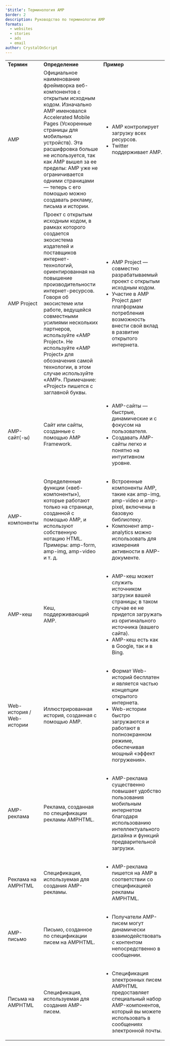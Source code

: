 ```yaml
---
'$title': Терминология AMP
$order: 2
description: Руководство по терминологии AMP
formats:
  - websites
  - stories
  - ads
  - email
author: CrystalOnScript
---
```


<table>
  <tr>
   <td>
<strong>Термин</strong>
   </td>
   <td>
<strong>Определение</strong>
   </td>
   <td>
<strong>Пример</strong>
   </td>
  </tr>
  <tr>
   <td>AMP</td>
   <td>Официальное наименование фреймворка веб-компонентов с открытым исходным кодом. Изначально AMP именовался Accelerated Mobile Pages (Ускоренные страницы для мобильных устройств). Эта расшифровка больше не используется, так как AMP вышел за ее пределы: AMP уже не ограничивается одними страницами — теперь с его помощью можно создавать рекламу, письма и истории.</td>
   <td>
<ul>
      <li>AMP контролирует загрузку всех ресурсов.</li>
<li>Twitter поддерживает AMP.</li>
      </ul>
   </td>
  </tr>
  <tr>
   <td>AMP Project</td>
   <td>Проект с открытым исходным кодом, в рамках которого создается экосистема издателей и поставщиков интернет-технологий, ориентированная на повышение производительности интернет-ресурсов. Говоря об экосистеме или работе, ведущейся совместными усилиями нескольких партнеров, используйте «AMP Project». Не используйте «AMP Project» для обозначения самой технологии, в этом случае используйте «AMP».       Примечание: «Project» пишется с заглавной буквы.</td>
   <td>
<ul>
      <li>AMP Project — совместно разрабатываемый проект с открытым исходным кодом.</li>
<li>Участие в AMP Project дает платформам потребления возможность внести свой вклад в развитие открытого интернета.</li>
</ul>
   </td>
  </tr>
  <tr>
   <td>AMP-сайт(-ы)</td>
   <td>Сайт или сайты, созданные с помощью AMP Framework.</td>
   <td>
<ul>
      <li>AMP-сайты — быстрые, динамические и с фокусом на пользователя.</li>
<li>Создавать AMP-сайты легко и понятно на интуитивном уровне.</li>
</ul>
   </td>
  </tr>
  <tr>
   <td>AMP-компоненты</td>
   <td>Определенные функции («веб-компоненты»), которые работают только на странице, созданной с помощью AMP, и используют собственную нотацию HTML. Примеры: amp-form, amp-img, amp-video и т. д.</td>
   <td>
<ul>
      <li>Встроенные компоненты AMP, такие как amp-img, amp-video и amp-pixel, включены в базовую библиотеку.</li>
<li>Компонент amp-analytics можно использовать для измерения активности в AMP-документе.</li>
</ul>
   </td>
  </tr>
  <tr>
   <td>AMP-кеш</td>
   <td>Кеш, поддерживающий AMP.</td>
   <td>
<ul>
      <li>AMP-кеш может служить источником загрузки вашей страницы; в таком случае ее не придется загружать из оригинального источника (вашего сайта).</li>
<li>AMP-кеш есть как в Google, так и в Bing.</li>
</ul>
   </td>
  </tr>
  <tr>
   <td>Web-история / Web-истории</td>
   <td>Иллюстрированная история, созданная с помощью AMP.</td>
   <td>
<ul>
      <li>Формат Web-историй бесплатен и является частью концепции открытого интернета.</li>
<li>Web-истории быстро загружаются и работают в полноэкранном режиме, обеспечивая мощный «эффект погружения».</li>
</ul>
   </td>
  </tr>
  <tr>
   <td>AMP-реклама</td>
   <td>Реклама, созданная по спецификации рекламы AMPHTML.</td>
   <td>
<ul>
      <li>AMP-реклама существенно повышает удобство пользования мобильным интернетом благодаря использованию интеллектуального дизайна и функций предварительной загрузки.</li>
</ul>
   </td>
  </tr>
  <tr>
   <td>Реклама на AMPHTML</td>
   <td>Спецификация, используемая для создания AMP-рекламы.</td>
   <td>
<ul>
      <li>AMP-реклама пишется на AMP в соответствии со спецификацией рекламы AMPHTML.</li>
</ul>
   </td>
  </tr>
  <tr>
   <td>AMP-письмо</td>
   <td>Письмо, созданное по спецификации писем на AMPHTML.</td>
   <td>
<ul>
      <li>Получатели AMP-писем могут динамически взаимодействовать с контентом непосредственно в сообщении.</li>
</ul>
   </td>
  </tr>
  <tr>
   <td>Письма на AMPHTML</td>
   <td>Спецификация, используемая для создания AMP-писем.</td>
   <td>
<ul>
      <li>Спецификация электронных писем AMPHTML предоставляет специальный набор AMP-компонентов, который вы можете использовать в сообщениях электронной почты.</li>
</ul>
   </td>
  </tr>
</table>
